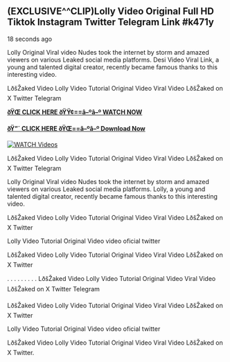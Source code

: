 ## (EXCLUSIVE^^CLIP)Lolly Video Original Full HD Tiktok Instagram Twitter Telegram Link #k471y

18 seconds ago

Lolly Original Viral video Nudes took the internet by storm and amazed viewers on various Leaked social media platforms. Desi Video Viral Link, a young and talented digital creator, recently became famous thanks to this interesting video.

LðšŽaked Video Lolly Video Tutorial Original Video Viral Video LðšŽaked on X Twitter Telegram

**[ðŸŒ CLICK HERE ðŸŸ¢==â–ºâ–º WATCH NOW](https://clips-mediaa.blogspot.com/2025/02/video-viral-download.html)**

**[ðŸ”´ CLICK HERE ðŸŒ==â–ºâ–º Download Now](https://clips-mediaa.blogspot.com/2025/02/video-viral-download.html)**

[![WATCH Videos](https://i.imgur.com/dJHk4Zq.gif)](https://clips-mediaa.blogspot.com/2025/02/video-viral-download.html)

LðšŽaked Video Lolly Video Tutorial Original Video Viral Video LðšŽaked on X Twitter Telegram

Lolly Original Viral video Nudes took the internet by storm and amazed viewers on various Leaked social media platforms. Lolly, a young and talented digital creator, recently became famous thanks to this interesting video.

LðšŽaked Video Lolly Video Tutorial Original Video Viral Video LðšŽaked on X Twitter

Lolly Video Tutorial Original Video video oficial twitter

LðšŽaked Video Lolly Video Tutorial Original Video Viral Video LðšŽaked on X Twitter

. . . . . . . . . LðšŽaked Video Lolly Video Tutorial Original Video Viral Video LðšŽaked on X Twitter Telegram

LðšŽaked Video Lolly Video Tutorial Original Video Viral Video LðšŽaked on X Twitter

Lolly Video Tutorial Original Video video oficial twitter

LðšŽaked Video Lolly Video Tutorial Original Video Viral Video LðšŽaked on X Twitter.
